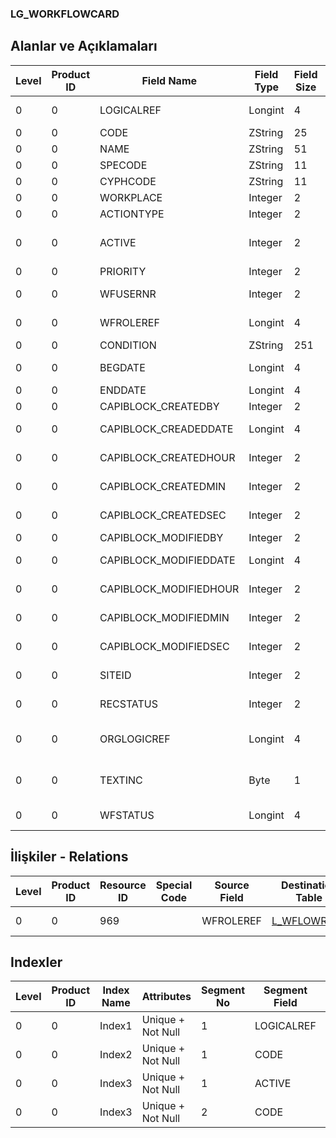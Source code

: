 ### LG_WORKFLOWCARD

## Alanlar ve Açıklamaları

**Level**|**Product ID**|**Field Name**|**Field Type**|**Field Size**|**Field Offset**|**Türkçe Açıklama**|**Expression**
-----|-----|-----|-----|-----|-----|-----|-----
0|0|LOGICALREF|Longint|4|0|İş akışı log. Ref.|WORKFLOWCARD Logical Reference
0|0|CODE|ZString|25|4|Kod|Code
0|0|NAME|ZString|51|29|Adı|Name
0|0|SPECODE|ZString|11|80|Özel Kod|Aux. Code
0|0|CYPHCODE|ZString|11|91|Yetki Kodu|Auth. Code
0|0|WORKPLACE|Integer|2|102|İşyeri|Work Location
0|0|ACTIONTYPE|Integer|2|104|Hareket|Transaction
0|0|ACTIVE|Integer|2|106|Kullanımda / Kullanım Dışı|Active / Passive
0|0|PRIORITY|Integer|2|108|Öncelik|Priorıty
0|0|WFUSERNR|Integer|2|110|Kullanıcı numarası|User Number
0|0|WFROLEREF|Longint|4|112|İş Akışı Rolü Ref.|WFLOWROLE Reference
0|0|CONDITION|ZString|251|116|Koşul|Condition
0|0|BEGDATE|Longint|4|367|Başlangıç tarihi|Start Date
0|0|ENDDATE|Longint|4|371|Bitiş Tarihi|End Date
0|0|CAPIBLOCK_CREATEDBY|Integer|2|375|Oluşturan|Created By
0|0|CAPIBLOCK_CREADEDDATE|Longint|4|377|Oluşturulma Tarihi|Created Date
0|0|CAPIBLOCK_CREATEDHOUR|Integer|2|381|Oluşturulma Saati|Created Hour
0|0|CAPIBLOCK_CREATEDMIN|Integer|2|383|Oluşturulma Dakikası|Created Minute
0|0|CAPIBLOCK_CREATEDSEC|Integer|2|385|Oluşturulma Saniyesi|Created Second
0|0|CAPIBLOCK_MODIFIEDBY|Integer|2|387|Değiştiren|Modified By
0|0|CAPIBLOCK_MODIFIEDDATE|Longint|4|389|Değiştirilme Tarihi|Modified Date
0|0|CAPIBLOCK_MODIFIEDHOUR|Integer|2|393|Değiştirilme Saati|Modified Hour
0|0|CAPIBLOCK_MODIFIEDMIN|Integer|2|395|Değiştirilme Dakikası|Modified Minute
0|0|CAPIBLOCK_MODIFIEDSEC|Integer|2|397|Değiştirilme Saniyesi|Modified Second
0|0|SITEID|Integer|2|399|Veri Merkezi|Data Processing Site
0|0|RECSTATUS|Integer|2|401|Kayıt Durumu|Record Status
0|0|ORGLOGICREF|Longint|4|403|Orijinal Kayıt Log. Ref.|Original Record Logical Reference
0|0|TEXTINC|Byte|1|407|Ayrıntılı Açıklama İçerir|Contains Detail Description
0|0|WFSTATUS|Longint|4|408|Kullanımda Değil|Not In Use

## İlişkiler - Relations

**Level**|**Product ID**|**Resource ID**|**Special Code**|**Source Field**|**Destination Table**|**Destination Field**|**Relation Type**|**Extra Condition**
-----|-----|-----|-----|-----|-----|-----|-----|-----
0|0|969||WFROLEREF|[L_WFLOWROLE](../LG_WFLOWROLE "L_WFLOWROLE")|LOGICALREF|one-to-one|

## Indexler

**Level**|**Product ID**|**Index Name**|**Attributes**|**Segment No**|**Segment Field**|**Sense**
-----|-----|-----|-----|-----|-----|-----
0|0|Index1|Unique + Not Null|1|LOGICALREF|Ascending
0|0|Index2|Unique + Not Null|1|CODE|Ascending
0|0|Index3|Unique + Not Null|1|ACTIVE|Ascending
0|0|Index3|Unique + Not Null|2|CODE|Ascending
